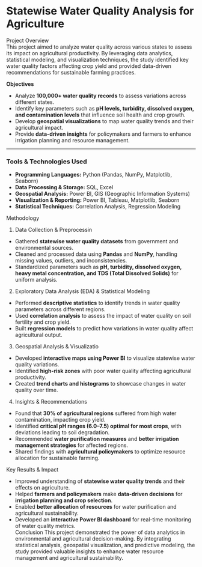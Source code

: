 


# Statewise Water Quality Analysis for Agriculture

Project Overview  
This project aimed to analyze water quality across various states to assess its impact on agricultural productivity. By leveraging data analytics, statistical modeling, and visualization techniques, the study identified key water quality factors affecting crop yield and provided data-driven recommendations for sustainable farming practices.  



**Objectives**  
- Analyze **100,000+ water quality records** to assess variations across different states.  
- Identify key parameters such as **pH levels, turbidity, dissolved oxygen, and contamination levels** that influence soil health and crop growth.  
- Develop **geospatial visualizations** to map water quality trends and their agricultural impact.  
- Provide **data-driven insights** for policymakers and farmers to enhance irrigation planning and resource management.  

---

### **Tools & Technologies Used**  
- **Programming Languages:** Python (Pandas, NumPy, Matplotlib, Seaborn)  
- **Data Processing & Storage:** SQL, Excel  
- **Geospatial Analysis:** Power BI, GIS (Geographic Information Systems)  
- **Visualization & Reporting:** Power BI, Tableau, Matplotlib, Seaborn  
- **Statistical Techniques:** Correlation Analysis, Regression Modeling  

Methodology 

1. Data Collection & Preprocessin
- Gathered **statewise water quality datasets** from government and environmental sources.  
- Cleaned and processed data using **Pandas** and **NumPy**, handling missing values, outliers, and inconsistencies.  
- Standardized parameters such as **pH, turbidity, dissolved oxygen, heavy metal concentration, and TDS (Total Dissolved Solids)** for uniform analysis.  

2. Exploratory Data Analysis (EDA) & Statistical Modeling
- Performed **descriptive statistics** to identify trends in water quality parameters across different regions.  
- Used **correlation analysis** to assess the impact of water quality on soil fertility and crop yield.  
- Built **regression models** to predict how variations in water quality affect agricultural output.  

3. Geospatial Analysis & Visualizatio 
- Developed **interactive maps using Power BI** to visualize statewise water quality variations.  
- Identified **high-risk zones** with poor water quality affecting agricultural productivity.  
- Created **trend charts and histograms** to showcase changes in water quality over time.  

4. Insights & Recommendations  
- Found that **30% of agricultural regions** suffered from high water contamination, impacting crop yield.  
- Identified **critical pH ranges (6.0–7.5) optimal for most crops**, with deviations leading to soil degradation.  
- Recommended **water purification measures** and **better irrigation management strategies** for affected regions.  
- Shared findings with **agricultural policymakers** to optimize resource allocation for sustainable farming.  

Key Results & Impact 
- Improved understanding of **statewise water quality trends** and their effects on agriculture.  
- Helped **farmers and policymakers** make **data-driven decisions** for **irrigation planning and crop selection**.  
- Enabled **better allocation of resources** for water purification and agricultural sustainability.  
- Developed an **interactive Power BI dashboard** for real-time monitoring of water quality metrics.  
Conclusion
This project demonstrated the power of data analytics in environmental and agricultural decision-making. By integrating statistical analysis, geospatial visualization, and predictive modeling, the study provided valuable insights to enhance water resource management and agricultural sustainability.  


